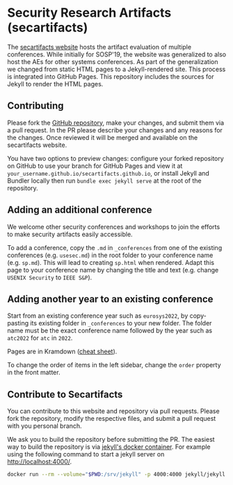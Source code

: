 # Security Research Artifacts (secartifacts)

The [secartifacts website](https://secartifacts.github.io/) hosts the artifact evaluation of multiple conferences.
While initially for SOSP'19, the website was generalized to also host the AEs for other systems conferences.
As part of the generalization we changed from static HTML pages to a Jekyll-rendered site.
This process is integrated into GitHub Pages.
This repository includes the sources for Jekyll to render the HTML pages.


## Contributing

Please fork the [GitHub repository](https://github.com/secartifacts/secartifacts.github.io),
make your changes, and submit them via a pull request.
In the PR please describe your changes and any reasons for the changes.
Once reviewed it will be merged and available on the secartifacts website.

You have two options to preview changes: configure your forked repository on GitHub to use your
branch for GitHub Pages and view it at `your_username.github.io/secartifacts.github.io`,
or install Jekyll and Bundler locally then run `bundle exec jekyll serve` at the root of the repository.

## Adding an additional conference

We welcome other security conferences and workshops to join the efforts to make security artifacts easily accessible.

To add a conference, copy the `.md` in `_conferences` from one of the existing conferences
(e.g. `usesec.md`) in the root folder to your conference name (e.g. `sp.md`).
This will lead to creating `sp.html` when rendered.
Adapt this page to your conference name by changing the title and text (e.g. change `USENIX Security` to `IEEE S&P`).


## Adding another year to an existing conference

Start from an existing conference year such as `eurosys2022`, by
copy-pasting its existing folder in `_conferences` to your new folder.
The folder name must be the exact conference name followed by the year such as `atc2022` for `atc` in `2022`.

Pages are in Kramdown ([cheat sheet](https://kramdown.gettalong.org/quickref.html)).

To change the order of items in the left sidebar, change the `order` property in the front matter.

## Contribute to Secartifacts

You can contribute to this website and repository via pull requests. Please fork the repository,
modify the respective files, and submit a pull request with you personal branch.

We ask you to build the repository before submitting the PR. The easiest way to build the repository is
via [jekyll's docker container](https://github.com/envygeeks/jekyll-docker). For example using
the following command to start a jekyll server on [http://localhost:4000/](http://localhost:4000/).

``` sh
docker run --rm --volume="$PWD:/srv/jekyll" -p 4000:4000 jekyll/jekyll jekyll serve
```